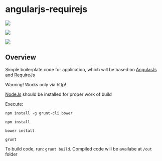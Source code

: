 angularjs-requirejs
===================

[![](https://api.travis-ci.org/shustariov-andrey/angularjs-requirejs.png?branch=master)](https://travis-ci.org/shustariov-andrey/angularjs-requirejs)

![](https://david-dm.org/shustariov-andrey/angularjs-requirejs.png)

![](https://david-dm.org/shustariov-andrey/angularjs-requirejs/dev-status.png)

Overview
--------

Simple boilerplate code for application, which will be based on [AngularJs](http://www.angularjs.org/) and [RequireJs](http://requirejs.org/)

Warning!
Works only via http!

[NodeJs](http://nodejs.org/) should be installed for proper work of build

Execute:

`npm install -g grunt-cli bower`

`npm install`

`bower install`

`grunt`

To build code, run: `grunt build`. Compiled code will be availabe at `/out` folder
